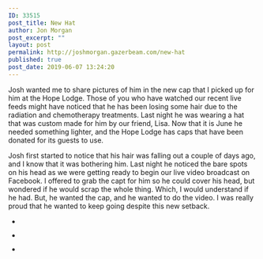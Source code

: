 ```yaml
---
ID: 33515
post_title: New Hat
author: Jon Morgan
post_excerpt: ""
layout: post
permalink: http://joshmorgan.gazerbeam.com/new-hat
published: true
post_date: 2019-06-07 13:24:20
---
```

<!-- wp:tadv/classic-paragraph -->
<p>Josh wanted me to share pictures of him in the new cap that I picked up for him at the Hope Lodge. Those of you who have watched our recent live feeds might have noticed that he has been losing some hair due to the radiation and chemotherapy treatments. Last night he was wearing a hat that was custom made for him by our friend, Lisa. Now that it is June he needed something lighter, and the Hope Lodge has caps that have been donated for its guests to use.</p>
<p>Josh first started to notice that his hair was falling out a couple of days ago, and I know that it was bothering him. Last night he noticed the bare spots on his head as we were getting ready to begin our live video broadcast on Facebook. I offered to grab the capt for him so he could cover his head, but wondered if he would scrap the whole thing. Which, I would understand if he had. But, he wanted the cap, and he wanted to do the video. I was really proud that he wanted to keep going despite this new setback.</p>
<!-- /wp:tadv/classic-paragraph -->

<!-- wp:jetpack/slideshow {"ids":[33513,33512,33511]} -->
<div class="wp-block-jetpack-slideshow aligncenter" data-effect="slide"><div class="wp-block-jetpack-slideshow_container swiper-container"><ul class="wp-block-jetpack-slideshow_swiper-wrappper swiper-wrapper"><li class="wp-block-jetpack-slideshow_slide swiper-slide"><figure><img alt="" class="wp-block-jetpack-slideshow_image wp-image-33513" data-id="33513" src="http://joshmorgan.gazerbeam.com/wp-content/uploads/2019/06/img_4740-e1559913723779.jpg"/></figure></li><li class="wp-block-jetpack-slideshow_slide swiper-slide"><figure><img alt="" class="wp-block-jetpack-slideshow_image wp-image-33512" data-id="33512" src="http://joshmorgan.gazerbeam.com/wp-content/uploads/2019/06/img_4739-e1559913760504.jpg"/></figure></li><li class="wp-block-jetpack-slideshow_slide swiper-slide"><figure><img alt="" class="wp-block-jetpack-slideshow_image wp-image-33511" data-id="33511" src="http://joshmorgan.gazerbeam.com/wp-content/uploads/2019/06/img_4741-e1559913778122.jpg"/></figure></li></ul><a class="wp-block-jetpack-slideshow_button-prev swiper-button-prev swiper-button-white" role="button"></a><a class="wp-block-jetpack-slideshow_button-next swiper-button-next swiper-button-white" role="button"></a><a aria-label="Pause Slideshow" class="wp-block-jetpack-slideshow_button-pause" role="button"></a><div class="wp-block-jetpack-slideshow_pagination swiper-pagination swiper-pagination-white"></div></div></div>
<!-- /wp:jetpack/slideshow -->